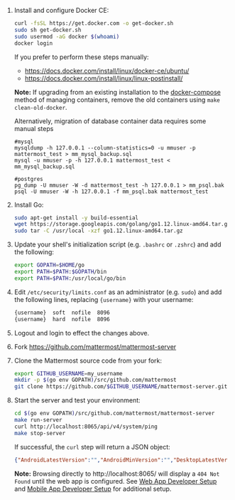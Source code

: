 1. Install and configure Docker CE:

    ```sh
    curl -fsSL https://get.docker.com -o get-docker.sh
    sudo sh get-docker.sh
    sudo usermod -aG docker $(whoami)
    docker login
    ```

    If you prefer to perform these steps manually:
    * https://docs.docker.com/install/linux/docker-ce/ubuntu/
    * https://docs.docker.com/install/linux/linux-postinstall/


    **Note:** If upgrading from an existing installation to the [docker-compose](https://docs.docker.com/compose/) method of managing containers, remove the old containers using `make clean-old-docker`.
    
    Alternatively, migration of database container data requires some manual steps
    ```
    #mysql
    mysqldump -h 127.0.0.1 --column-statistics=0 -u mmuser -p mattermost_test > mm_mysql_backup.sql
    mysql -u mmuser -p -h 127.0.0.1 mattermost_test < mm_mysql_backup.sql

    #postgres
    pg_dump -U mmuser -W -d mattermost_test -h 127.0.0.1 > mm_psql.bak
    psql -U mmuser -W -h 127.0.0.1 -f mm_psql.bak mattermost_test
    ```
    

3. Install Go:

    ```sh
    sudo apt-get install -y build-essential
    wget https://storage.googleapis.com/golang/go1.12.linux-amd64.tar.gz
    sudo tar -C /usr/local -xzf go1.12.linux-amd64.tar.gz
    ```

4. Update your shell's initialization script (e.g. `.bashrc` or `.zshrc`) and add the following:

    ```sh
    export GOPATH=$HOME/go
    export PATH=$PATH:$GOPATH/bin
    export PATH=$PATH:/usr/local/go/bin
    ```

5. Edit `/etc/security/limits.conf` as an administrator (e.g. `sudo`) and add the following lines, replacing `{username}` with your username:

    ```sh
    {username}  soft  nofile  8096
    {username}  hard  nofile  8096
    ```

6. Logout and login to effect the changes above.

7. Fork https://github.com/mattermost/mattermost-server

8. Clone the Mattermost source code from your fork:

    ```sh
    export GITHUB_USERNAME=my_username
    mkdir -p $(go env GOPATH)/src/github.com/mattermost
    git clone https://github.com/$GITHUB_USERNAME/mattermost-server.git $(go env GOPATH)/src/github.com/mattermost/mattermost-server
    ```

9. Start the server and test your environment:

    ```sh
    cd $(go env GOPATH)/src/github.com/mattermost/mattermost-server
    make run-server
    curl http://localhost:8065/api/v4/system/ping
    make stop-server
    ```

    If successful, the `curl` step will return a JSON object:
    ```json
    {"AndroidLatestVersion":"","AndroidMinVersion":"","DesktopLatestVersion":"","DesktopMinVersion":"","IosLatestVersion":"","IosMinVersion":"","status":"OK"}
    ```

    **Note:** Browsing directly to http://localhost:8065/ will display a `404 Not Found` until the web app is configured. See [Web App Developer Setup](https://developers.mattermost.com/contribute/webapp/developer-setup/) and [Mobile App Developer Setup](https://developers.mattermost.com/contribute/mobile/developer-setup/) for additional setup.
